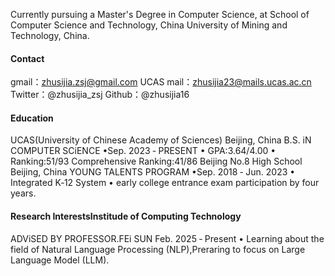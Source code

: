 Currently pursuing a Master's Degree in Computer Science, at School of Computer Science and Technology, China University of Mining and Technology, China.

#### Contact
gmail：zhusijia.zsj@gmail.com
UCAS mail：zhusijia23@mails.ucas.ac.cn
Twitter：@zhusijia_zsj
Github：@zhusijia16

#### Education
UCAS(University of Chinese Academy of Sciences) Beijing, China
B.S. iN COMPUTER SCiENCE 
•Sep. 2023 ‑ PRESENT
• GPA:3.64/4.00
• Ranking:51/93 Comprehensive Ranking:41/86
Beijing No.8 High School Beijing, China
YOUNG TALENTS PROGRAM 
•Sep. 2018 ‑ Jun. 2023
• Integrated K‑12 System
• early college entrance exam participation by four years.


#### Research InterestsInstitude of Computing Technology
ADViSED BY PROFESSOR.FEi SUN Feb. 2025 ‑ Present
• Learning about the field of Natural Language Processing (NLP),Preraring to focus on Large Language Model (LLM).

